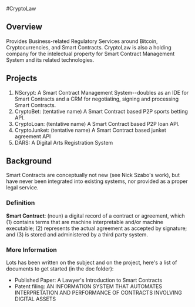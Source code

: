 #CryptoLaw

## Overview
Provides Business-related Regulatory Services around Bitcoin, Cryptocurrencies, and Smart Contracts. CryptoLaw is also a holding company for the intelectual property for Smart Contract Management System and its related technologies.

## Projects
1. NScrypt: A Smart Contract Management System--doubles as an IDE for Smart Contracts and a CRM for negotiating, signing and processing Smart Contracts.
2. CryptoBet: (tentative name) A Smart Contract based P2P sports betting API.
3. CryptoLoan: (tentative name) A Smart Contract based P2P loan API.
4. CryptoJunket: (tentative name) A Smart Contract based junket agreement API
5. DARS: A Digital Arts Registration System

## Background
Smart Contracts are conceptually not new (see Nick Szabo's work), but have never been integrated into existing systems, nor provided as a proper legal service.

### Definition
**Smart Contract**: (noun) a digital record of a contract or agreement, which (1) contains terms that are machine interpretable and/or machine executable; (2) represents the actual agreement as accepted by signature; and (3) is stored and administered by a third party system.

### More Information
Lots has been written on the subject and on the project, here's a list of documents to get started (in the doc folder):
- Published Paper: A Lawyer's Introduction to Smart Contracts
- Patent filing: AN INFORMATION SYSTEM THAT AUTOMATES INTERPRETATION AND PERFORMANCE OF CONTRACTS INVOLVING DIGITAL ASSETS
